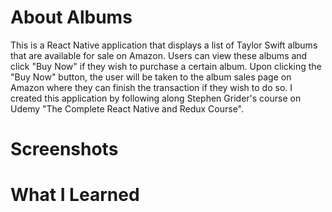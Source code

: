 # About Albums
This is a React Native application that displays a list of Taylor Swift albums that are available for sale on Amazon. 
Users can view these albums and click "Buy Now" if they wish to purchase a certain album. 
Upon clicking the "Buy Now" button, the user will be taken to the album sales page on Amazon where they can finish the transaction if they wish to do so.
I created this application by following along Stephen Grider's course on Udemy "The Complete React Native and Redux Course". 
# Screenshots

# What I Learned 

